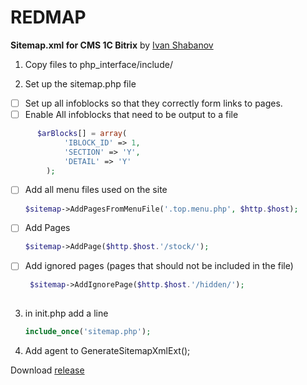 # REDMAP
**Sitemap.xml for CMS 1C Bitrix** by [Ivan Shabanov](https://github.com/IvanShabanov)

1) Copy files to php_interface/include/

2) Set up the sitemap.php file   
- [ ] Set up all infoblocks so that they correctly form links to pages. 
- [ ] Enable All infoblocks that need to be output to a file
```php
      $arBlocks[] = array(
            'IBLOCK_ID' => 1, 
            'SECTION' => 'Y', 
            'DETAIL' => 'Y'   
        );
 ```           
- [ ] Add all menu files used on the site
   
     ```php
     $sitemap->AddPagesFromMenuFile('.top.menu.php', $http.$host); 
     ```  
- [ ]  Add Pages
    ```php
    $sitemap->AddPage($http.$host.'/stock/');
    ```
- [ ] Add ignored pages (pages that should not be included in the file)
     ```php
      $sitemap->AddIgnorePage($http.$host.'/hidden/');
      
3) in init.php add a line
      ```php
      include_once('sitemap.php');
      ```
4) Add agent to 
      GenerateSitemapXmlExt();

Download [release](https://github.com/ilyayak/REDMAP/releases/tag/1.0)

